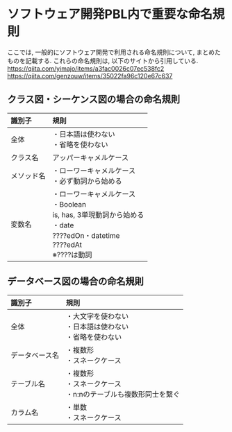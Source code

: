 # ソフトウェア開発PBL内で重要な命名規則

ここでは, 一般的にソフトウェア開発で利用される命名規則について, まとめたものを記載する. これらの命名規則は, 以下のサイトから引用している. <br>
https://qiita.com/yimajo/items/a3fac0026c07ec538fc2
https://qiita.com/genzouw/items/35022fa96c120e67c637

## クラス図・シーケンス図の場合の命名規則
|識別子|規則|
|:--|:--|
|全体|・日本語は使わない<br>・省略を使わない|
|クラス名|アッパーキャメルケース|
|メソッド名|・ローワーキャメルケース<br>・必ず動詞から始める|
|変数名|・ローワーキャメルケース<br>・Boolean<br>is, has, 3単現動詞から始める<br>・date<br>????edOn・datetime<br>????edAt<br>※????は動詞|

## データベース図の場合の命名規則
|識別子|規則|
|:--|:--|
|全体|・大文字を使わない<br>・日本語は使わない<br>・省略を使わない|
|データベース名|・複数形<br>・スネークケース|
|テーブル名|・複数形<br>・スネークケース<br>・n:nのテーブルも複数形同士を繋ぐ|
|カラム名|・単数<br>・スネークケース|
